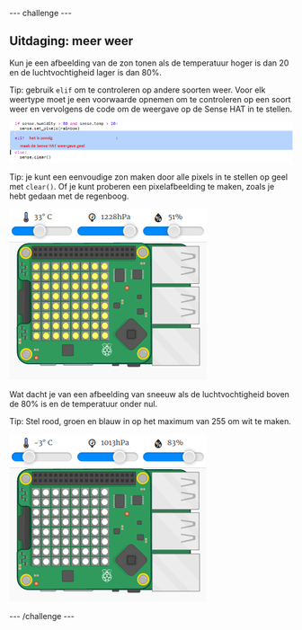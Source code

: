 \--- challenge \---

## Uitdaging: meer weer

Kun je een afbeelding van de zon tonen als de temperatuur hoger is dan 20 en de luchtvochtigheid lager is dan 80%.

Tip: gebruik `elif` om te controleren op andere soorten weer. Voor elk weertype moet je een voorwaarde opnemen om te controleren op een soort weer en vervolgens de code om de weergave op de Sense HAT in te stellen.

![schermafbeelding](images/rainbow-elif.png)

Tip: je kunt een eenvoudige zon maken door alle pixels in te stellen op geel met `clear()`. Of je kunt proberen een pixelafbeelding te maken, zoals je hebt gedaan met de regenboog.

![schermafbeelding](images/rainbow-sun.png)

Wat dacht je van een afbeelding van sneeuw als de luchtvochtigheid boven de 80% is en de temperatuur onder nul.

Tip: Stel rood, groen en blauw in op het maximum van 255 om wit te maken.

![schermafbeelding](images/rainbow-snow.png)

\--- /challenge \---